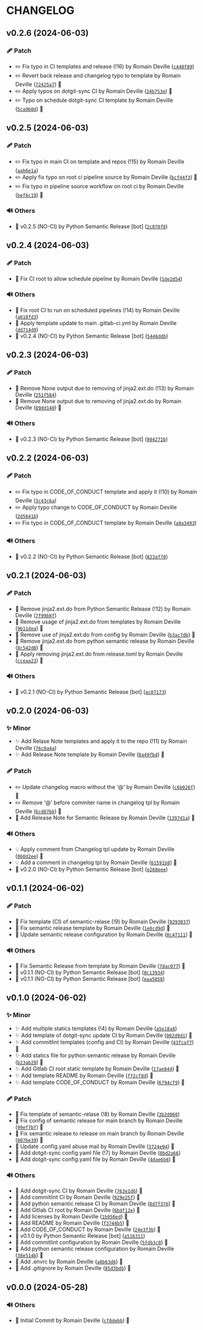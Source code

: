 <!-- markdownlint-disable-file -->
# CHANGELOG

## v0.2.6 (2024-06-03)

### 🩹 Patch

  * ✏️ Fix typo in CI templates and release (!16) by Romain Deville ([`c448f89`](https://framagit.org/rdeville-public/programs/dotgit-sync-templates/-/commit/c448f8963b0e96bc21b37d442d5ee0314e23992b))
  * ✏️ Revert back release and changelog typo to template by Romain Deville ([`72425a7`](https://framagit.org/rdeville-public/programs/dotgit-sync-templates/-/commit/72425a707a08296db21c5c0a7bc61a6e107f75c0)) 🔏
  * ✏️ Apply typos on dotgit-sync CI by Romain Deville ([`24b753e`](https://framagit.org/rdeville-public/programs/dotgit-sync-templates/-/commit/24b753e9e96b597c6d1c14ee5d94e94e375a534e)) 🔏
  * ✏️ Typo on schedule dotgit-sync CI template by Romain Deville ([`5ca9b0d`](https://framagit.org/rdeville-public/programs/dotgit-sync-templates/-/commit/5ca9b0d2b7305da3423050e94e91355172aaf7aa)) 🔏

## v0.2.5 (2024-06-03)

### 🩹 Patch

  * ✏️ Fix typo in main CI on template and repos (!15) by Romain Deville ([`aab6e1a`](https://framagit.org/rdeville-public/programs/dotgit-sync-templates/-/commit/aab6e1af2e8262ecf0b4a38ec2cb80ef09d11da3))
  * ✏️ Apply fix typo on root ci pipeline source by Romain Deville ([`bcf44f3`](https://framagit.org/rdeville-public/programs/dotgit-sync-templates/-/commit/bcf44f3429ad6b9362c61411fdbf78fe64b3f86a)) 🔏
  * ✏️ Fix typo in pipeline source workflow on root ci by Romain Deville ([`bef6c19`](https://framagit.org/rdeville-public/programs/dotgit-sync-templates/-/commit/bef6c19f2d64f430716f023a66ac2565020f9109)) 🔏

### 🔊 Others

  * 🔖 v0.2.5 (NO-CI) by Python Semantic Release [bot] ([`2c870f8`](https://framagit.org/rdeville-public/programs/dotgit-sync-templates/-/commit/2c870f882d92cc248698dd71b88b560af55230b4))

## v0.2.4 (2024-06-03)

### 🩹 Patch

  * 🐛 Fix CI root to allow schedule pipeline by Romain Deville ([`1de2d54`](https://framagit.org/rdeville-public/programs/dotgit-sync-templates/-/commit/1de2d543842068b1cdcae4e7f4f2cb1d777f599a))

### 🔊 Others

  * 💚 Fix root CI to run on scheduled pipelines (!14) by Romain Deville ([`a618fd3`](https://framagit.org/rdeville-public/programs/dotgit-sync-templates/-/commit/a618fd38d487ff033368e40c83dc27809cf5f6fc))
  * 💚 Apply template update to main .gitlab-ci.yml by Romain Deville ([`dd714d9`](https://framagit.org/rdeville-public/programs/dotgit-sync-templates/-/commit/dd714d970f73dae3d0d75726d47b337143397dcf))
  * 🔖 v0.2.4 (NO-CI) by Python Semantic Release [bot] ([`5446ddb`](https://framagit.org/rdeville-public/programs/dotgit-sync-templates/-/commit/5446ddb74bafc0d6b3e2cd145c2302759eb5e624))

## v0.2.3 (2024-06-03)

### 🩹 Patch

  * 🐛 Remove None output due to removing of jinja2.ext.do (!13) by Romain Deville ([`251f584`](https://framagit.org/rdeville-public/programs/dotgit-sync-templates/-/commit/251f58476519b87ece32d935b9bc0ed6e62a9e96))
  * 🐛 Remove None output due to removing of jinja2.ext.do by Romain Deville ([`89dd140`](https://framagit.org/rdeville-public/programs/dotgit-sync-templates/-/commit/89dd1404555ad97d711905c64d359a48a5c70888)) 🔏

### 🔊 Others

  * 🔖 v0.2.3 (NO-CI) by Python Semantic Release [bot] ([`984271b`](https://framagit.org/rdeville-public/programs/dotgit-sync-templates/-/commit/984271b79df1f8b866e0698abc4b91ce67a10bb6))

## v0.2.2 (2024-06-03)

### 🩹 Patch

  * ✏️ Fix typo in CODE_OF_CONDUCT template and apply it (!10) by Romain Deville ([`3c43c6a`](https://framagit.org/rdeville-public/programs/dotgit-sync-templates/-/commit/3c43c6a665da7de54d4aa0d95f18605836d5b7a0))
  * ✏️ Apply typo change to CODE_OF_CONDUCT by Romain Deville ([`2d5641b`](https://framagit.org/rdeville-public/programs/dotgit-sync-templates/-/commit/2d5641b13842b2ddae5187a24d0cecf749cb6495))
  * ✏️ Fix typo in CODE_OF_CONDUCT template by Romain Deville ([`a9a3493`](https://framagit.org/rdeville-public/programs/dotgit-sync-templates/-/commit/a9a3493ab04b76c359146524967c6ea22b722802))

### 🔊 Others

  * 🔖 v0.2.2 (NO-CI) by Python Semantic Release [bot] ([`823af70`](https://framagit.org/rdeville-public/programs/dotgit-sync-templates/-/commit/823af70d627a793018b06f00fca64953c6f192d4))

## v0.2.1 (2024-06-03)

### 🩹 Patch

  * 🐛 Remove jinja2.ext.do from Python Semantic Release (!12) by Romain Deville ([`7f99b8f`](https://framagit.org/rdeville-public/programs/dotgit-sync-templates/-/commit/7f99b8f1d5abc1cf7b8564927fa48b4dcc13fa9d))
  * 🐛 Remove usage of jinja2.ext.do from templates by Romain Deville ([`9b11dea`](https://framagit.org/rdeville-public/programs/dotgit-sync-templates/-/commit/9b11dea194cd69ac9a4a46a6829503fb7ea57ff2)) 🔏
  * 🐛 Remove use of jinja2.ext.do from config by Romain Deville ([`b3ac7db`](https://framagit.org/rdeville-public/programs/dotgit-sync-templates/-/commit/b3ac7dbf736740d1f38caa63d11443e9f028f1d8)) 🔏
  * 🔧 Remove jinja2.ext.do from python semantic release by Romain Deville ([`8c542d8`](https://framagit.org/rdeville-public/programs/dotgit-sync-templates/-/commit/8c542d816bf7468dde80dc36318604c1662d9b51)) 🔏
  * 🔧 Apply removing jinja2.ext.do from release.toml by Romain Deville ([`cceaa23`](https://framagit.org/rdeville-public/programs/dotgit-sync-templates/-/commit/cceaa231f60dfd4d7971d489fc7e0747a6e68519)) 🔏

### 🔊 Others

  * 🔖 v0.2.1 (NO-CI) by Python Semantic Release [bot] ([`ac07173`](https://framagit.org/rdeville-public/programs/dotgit-sync-templates/-/commit/ac071736efb70f0f77c506623bac5b5cdb0e7903))

## v0.2.0 (2024-06-03)

### ✨ Minor

  * ✨ Add Relase Note templates and apply it to the repo (!11) by Romain Deville ([`76c0a4a`](https://framagit.org/rdeville-public/programs/dotgit-sync-templates/-/commit/76c0a4ac8d4a1bc47578709717abbed0d112d583))
  * ✨ Add Release Note template by Romain Deville ([`8a49fbd`](https://framagit.org/rdeville-public/programs/dotgit-sync-templates/-/commit/8a49fbd1db5878d3a96b876c7025a5040053f9ae)) 🔏

### 🩹 Patch

  * ✏️ Update changelog macro without the &#39;@&#39; by Romain Deville ([`c6b026f`](https://framagit.org/rdeville-public/programs/dotgit-sync-templates/-/commit/c6b026fdb6c3c0cd226e6df5f6be7cc002c813ae)) 🔏
  * ✏️ Remove &#39;@&#39; before commiter name in changelog tpl by Romain Deville ([`6cd07bb`](https://framagit.org/rdeville-public/programs/dotgit-sync-templates/-/commit/6cd07bb5eca03271e2c005edde78d39b1da72e97)) 🔏
  * 🔧 Add Release Note for Semantic Release by Romain Deville ([`1397d1a`](https://framagit.org/rdeville-public/programs/dotgit-sync-templates/-/commit/1397d1acf4a6addd7b3a897b4b4451b51dc2b8ef)) 🔏

### 🔊 Others

  * 💡 Apply comment from Changelog tpl update by Romain Deville ([`060d2ee`](https://framagit.org/rdeville-public/programs/dotgit-sync-templates/-/commit/060d2eef122b178c18e7079a668d8c3e138d870c)) 🔏
  * 💡 Add a comment in changelog tpl by Romain Deville ([`61591b8`](https://framagit.org/rdeville-public/programs/dotgit-sync-templates/-/commit/61591b8f8c97a8e70612982dad3c092a86549699)) 🔏
  * 🔖 v0.2.0 (NO-CI) by Python Semantic Release [bot] ([`e268eee`](https://framagit.org/rdeville-public/programs/dotgit-sync-templates/-/commit/e268eee132a0a5e8057690730890a27845e35301))

## v0.1.1 (2024-06-02)

### 🩹 Patch

  * 🐛 Fix template (CI) of semantic-relase (!9) by Romain Deville ([`9293037`](https://framagit.org/rdeville-public/programs/dotgit-sync-templates/-/commit/929303710cdae678f4d01eee96c41463d65c4942))
  * 🐛 Fix semantic release template by Romain Deville ([`1e8cd9d`](https://framagit.org/rdeville-public/programs/dotgit-sync-templates/-/commit/1e8cd9d68472733e3ee3d568b31d65f8e083ecb6)) 🔏
  * 🔧 Update semantic release configuration by Romain Deville ([`0c47111`](https://framagit.org/rdeville-public/programs/dotgit-sync-templates/-/commit/0c4711174394a9fbfe42af3844671dab465274fb)) 🔏

### 🔊 Others

  * 💚 Fix Semantic Release from template by Romain Deville ([`7dac077`](https://framagit.org/rdeville-public/programs/dotgit-sync-templates/-/commit/7dac077ef7c3723f0edc3cf7237cda13059b6b53)) 🔏
  * 🔖 v0.1.1 (NO-CI) by Python Semantic Release [bot] ([`8c13934`](https://framagit.org/rdeville-public/programs/dotgit-sync-templates/-/commit/8c139342bd883a03c254f83a5f646c8f12090956))
  * 🔖 v0.1.1 (NO-CI) by Python Semantic Release [bot] ([`eaa5858`](https://framagit.org/rdeville-public/programs/dotgit-sync-templates/-/commit/eaa5858affc84ce0938b3ebca2b8f6f9c21c19da))

## v0.1.0 (2024-06-02)

### ✨ Minor

  * ✨ Add multiple statics templates (!4) by Romain Deville ([`a5e18a8`](https://framagit.org/rdeville-public/programs/dotgit-sync-templates/-/commit/a5e18a8b34045c2fe5b4beb93a3b917b2212727a))
  * ✨ Add template of dotgit-sync update CI by Romain Deville ([`002d9d1`](https://framagit.org/rdeville-public/programs/dotgit-sync-templates/-/commit/002d9d1d778d07feaf0d8cf4fc95498e441c0f58)) 🔏
  * ✨ Add commitlint templates (config and CI) by Romain Deville ([`43fcaf7`](https://framagit.org/rdeville-public/programs/dotgit-sync-templates/-/commit/43fcaf7fc949d801977d9b0a0cf2a2a6fac16a96)) 🔏
  * ✨ Add statics file for python semantic release by Romain Deville ([`b23ab29`](https://framagit.org/rdeville-public/programs/dotgit-sync-templates/-/commit/b23ab2994beeb210bf637307bb6347772067d778)) 🔏
  * ✨ Add Gitlab CI root static template by Romain Deville ([`17ae844`](https://framagit.org/rdeville-public/programs/dotgit-sync-templates/-/commit/17ae8449f98b6f219e4083dd933017d266a3c2cf)) 🔏
  * ✨ Add template README by Romain Deville ([`f72cf8d`](https://framagit.org/rdeville-public/programs/dotgit-sync-templates/-/commit/f72cf8d430fff566489e6a16f0339d40170e318b)) 🔏
  * ✨ Add template CODE_OF_CONDUCT by Romain Deville ([`6794cf9`](https://framagit.org/rdeville-public/programs/dotgit-sync-templates/-/commit/6794cf934643332c4654564afe1436eb87d17171)) 🔏

### 🩹 Patch

  * 🐛 Fix template of semantic-relase (!8) by Romain Deville ([`3b2d060`](https://framagit.org/rdeville-public/programs/dotgit-sync-templates/-/commit/3b2d0609a48c6d3f31dac6af4adb847e410eb605))
  * 🐛 Fix config of semantic release for main branch by Romain Deville ([`99ef7bf`](https://framagit.org/rdeville-public/programs/dotgit-sync-templates/-/commit/99ef7bfba165a353fd51128f16521951ca7a87eb)) 🔏
  * 🔧 Fix semantic release to release on main branch by Romain Deville ([`807be39`](https://framagit.org/rdeville-public/programs/dotgit-sync-templates/-/commit/807be393e31750630a1b380af13e381d493b364e)) 🔏
  * 🔧 Update .config.yaml abuse mail by Romain Deville ([`3724e04`](https://framagit.org/rdeville-public/programs/dotgit-sync-templates/-/commit/3724e0418510905d751511a585fb6c0ca0c9d85b)) 🔏
  * 🔧 Add dotgit-sync config.yaml file (!7) by Romain Deville ([`0bd2a66`](https://framagit.org/rdeville-public/programs/dotgit-sync-templates/-/commit/0bd2a669a01fd320ff59a352e402cb37c2f30d9c))
  * 🔧 Add dotgit-sync config.yaml file by Romain Deville ([`4dae6b6`](https://framagit.org/rdeville-public/programs/dotgit-sync-templates/-/commit/4dae6b65601349fa6af735fcfb8a63d92c5604a3)) 🔏

### 🔊 Others

  * 👷 Add dotgit-sync CI by Romain Deville ([`763e1d6`](https://framagit.org/rdeville-public/programs/dotgit-sync-templates/-/commit/763e1d681367cd753a51a2db4dfe9c2455469bfd)) 🔏
  * 👷 Add commitlint CI by Romain Deville ([`929e25f`](https://framagit.org/rdeville-public/programs/dotgit-sync-templates/-/commit/929e25f07b50f63fc77c6225a4e4502fa1ffae26)) 🔏
  * 👷 Add python semantic release CI by Romain Deville ([`8d7f376`](https://framagit.org/rdeville-public/programs/dotgit-sync-templates/-/commit/8d7f37667672600ced75293b9ecd052fdc53a715)) 🔏
  * 👷 Add Gitlab CI root by Romain Deville ([`6bdf12e`](https://framagit.org/rdeville-public/programs/dotgit-sync-templates/-/commit/6bdf12ee26d0b7877b8b91115e05028ca8b385bc)) 🔏
  * 📄 Add licenses by Romain Deville ([`1b956ed`](https://framagit.org/rdeville-public/programs/dotgit-sync-templates/-/commit/1b956ed1169557493f09e929788ace9abad08260)) 🔏
  * 📝 Add README by Romain Deville ([`f3744b5`](https://framagit.org/rdeville-public/programs/dotgit-sync-templates/-/commit/f3744b5407636878b8f37b06c45e7eca242899db)) 🔏
  * 📝 Add CODE_OF_CONDUCT by Romain Deville ([`24e3f3b`](https://framagit.org/rdeville-public/programs/dotgit-sync-templates/-/commit/24e3f3b3532ea50fb61fa8de4df3d5a1cfc437b4)) 🔏
  * 🔖 v0.1.0 by Python Semantic Release [bot] ([`a516311`](https://framagit.org/rdeville-public/programs/dotgit-sync-templates/-/commit/a5163119937f21497efafe7b852c868269dac52e))
  * 🔨 Add commitlint configuration by Romain Deville ([`5fdb3c0`](https://framagit.org/rdeville-public/programs/dotgit-sync-templates/-/commit/5fdb3c03742a7b23f3673e383391309ae18f9328)) 🔏
  * 🔨 Add python semantic release configuration by Romain Deville ([`38e514b`](https://framagit.org/rdeville-public/programs/dotgit-sync-templates/-/commit/38e514b5f972319ebc81acabab476379276432cd)) 🔏
  * 🔨 Add .envrc by Romain Deville ([`a8b63d6`](https://framagit.org/rdeville-public/programs/dotgit-sync-templates/-/commit/a8b63d646b73d0ae3d02e5e754f786be8df5ab66)) 🔏
  * 🙈 Add .gitignore by Romain Deville ([`85d3bdb`](https://framagit.org/rdeville-public/programs/dotgit-sync-templates/-/commit/85d3bdbaad4d81b62fb2b982cd9a9321d0443042)) 🔏

## v0.0.0 (2024-05-28)

### 🔊 Others

  * 🎉 Initial Commit by Romain Deville ([`cf8debb`](https://framagit.org/rdeville-public/programs/dotgit-sync-templates/-/commit/cf8debbf3fbe3e1d5e590605d38825f0d790722a)) 🔏
